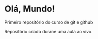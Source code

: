 # Olá, Mundo!
Primeiro repositório do curso de git e github

Repositório criado durane uma aula ao vivo.